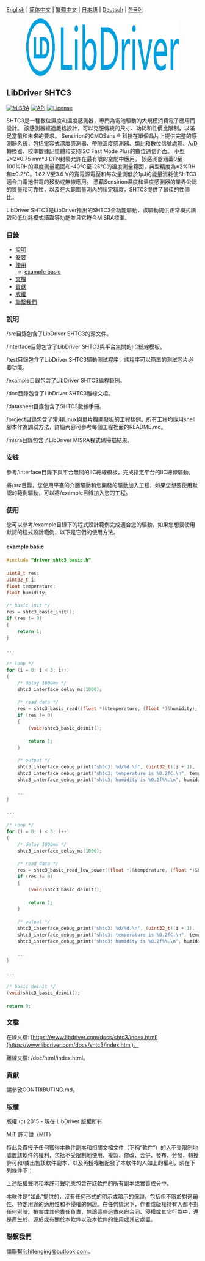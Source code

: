 [English](/README.md) | [ 简体中文](/README_zh-Hans.md) | [繁體中文](/README_zh-Hant.md) | [日本語](/README_ja.md) | [Deutsch](/README_de.md) | [한국어](/README_ko.md)

<div align=center>
<img src="/doc/image/logo.svg" width="400" height="150"/>
</div>

## LibDriver SHTC3

[![MISRA](https://img.shields.io/badge/misra-compliant-brightgreen.svg)](/misra/README.md) [![API](https://img.shields.io/badge/api-reference-blue.svg)](https://www.libdriver.com/docs/shtc3/index.html) [![License](https://img.shields.io/badge/license-MIT-brightgreen.svg)](/LICENSE)

SHTC3是一種數位濕度和溫度感測器，專門為電池驅動的大規模消費電子應用而設計。 該感測器經過嚴格設計，可以克服傳統的尺寸、功耗和性價比限制，以滿足當前和未來的要求。 Sensirion的CMOSens ® 科技在單個晶片上提供完整的感測器系統，包括電容式濕度感測器、帶隙溫度感測器、類比和數位信號處理、A/D轉換器、校準數據記憶體和支持I2C Fast Mode Plus的數位通信介面。 小型2×2×0.75 mm^3 DFN封裝允許在最有限的空間中應用。 該感測器涵蓋0至100%RH的濕度測量範圍和-40°C至125°C的溫度測量範圍，典型精度為±2%RH和±0.2°C。1.62 V至3.6 V的寬電源電壓和每次量測低於1μJ的能量消耗使SHTC3適合由電池供電的移動或無線應用。 憑藉Sensirion濕度和溫度感測器的業界公認的質量和可靠性，以及在大範圍量測內的恒定精度，SHTC3提供了最佳的性價比。

LibDriver SHTC3是LibDriver推出的SHTC3全功能驅動，該驅動提供正常模式讀取和低功耗模式讀取等功能並且它符合MISRA標準。

### 目錄

  - [說明](#說明)
  - [安裝](#安裝)
  - [使用](#使用)
    - [example basic](#example-basic)
  - [文檔](#文檔)
  - [貢獻](#貢獻)
  - [版權](#版權)
  - [聯繫我們](#聯繫我們)

### 說明

/src目錄包含了LibDriver SHTC3的源文件。

/interface目錄包含了LibDriver SHTC3與平台無關的IIC總線模板。

/test目錄包含了LibDriver SHTC3驅動測試程序，該程序可以簡單的測試芯片必要功能。

/example目錄包含了LibDriver SHTC3編程範例。

/doc目錄包含了LibDriver SHTC3離線文檔。

/datasheet目錄包含了SHTC3數據手冊。

/project目錄包含了常用Linux與單片機開發板的工程樣例。所有工程均採用shell腳本作為調試方法，詳細內容可參考每個工程裡面的README.md。

/misra目錄包含了LibDriver MISRA程式碼掃描結果。

### 安裝

參考/interface目錄下與平台無關的IIC總線模板，完成指定平台的IIC總線驅動。

將/src目錄，您使用平臺的介面驅動和您開發的驅動加入工程，如果您想要使用默認的範例驅動，可以將/example目錄加入您的工程。

### 使用

您可以參考/example目錄下的程式設計範例完成適合您的驅動，如果您想要使用默認的程式設計範例，以下是它們的使用方法。

#### example basic

```C
#include "driver_shtc3_basic.h"

uint8_t res;
uint32_t i;
float temperature;
float humidity;

/* basic init */
res = shtc3_basic_init();
if (res != 0)
{
    return 1;
}

...
    
/* loop */
for (i = 0; i < 3; i++)
{
    /* delay 1000ms */
    shtc3_interface_delay_ms(1000);

    /* read data */
    res = shtc3_basic_read((float *)&temperature, (float *)&humidity);
    if (res != 0)
    {
        (void)shtc3_basic_deinit();

        return 1;
    }

    /* output */
    shtc3_interface_debug_print("shtc3: %d/%d.\n", (uint32_t)(i + 1), (uint32_t)3);
    shtc3_interface_debug_print("shtc3: temperature is %0.2fC.\n", temperature);
    shtc3_interface_debug_print("shtc3: humidity is %0.2f%%.\n", humidity);
    
    ...
}

...

/* loop */
for (i = 0; i < 3; i++)
{
    /* delay 1000ms */
    shtc3_interface_delay_ms(1000);

    /* read data */
    res = shtc3_basic_read_low_power((float *)&temperature, (float *)&humidity);
    if (res != 0)
    {
        (void)shtc3_basic_deinit();

        return 1;
    }

    /* output */
    shtc3_interface_debug_print("shtc3: %d/%d.\n", (uint32_t)(i + 1), (uint32_t)3);
    shtc3_interface_debug_print("shtc3: temperature is %0.2fC.\n", temperature);
    shtc3_interface_debug_print("shtc3: humidity is %0.2f%%.\n", humidity);
    
    ...
}  

...
    
/* basic deinit */
(void)shtc3_basic_deinit();

return 0;
```

### 文檔

在線文檔: [https://www.libdriver.com/docs/shtc3/index.html](https://www.libdriver.com/docs/shtc3/index.html)。

離線文檔: /doc/html/index.html。

### 貢獻

請參攷CONTRIBUTING.md。

### 版權

版權 (c) 2015 - 現在 LibDriver 版權所有

MIT 許可證（MIT）

特此免費授予任何獲得本軟件副本和相關文檔文件（下稱“軟件”）的人不受限制地處置該軟件的權利，包括不受限制地使用、複製、修改、合併、發布、分發、轉授許可和/或出售該軟件副本，以及再授權被配發了本軟件的人如上的權利，須在下列條件下：

上述版權聲明和本許可聲明應包含在該軟件的所有副本或實質成分中。

本軟件是“如此”提供的，沒有任何形式的明示或暗示的保證，包括但不限於對適銷性、特定用途的適用性和不侵權的保證。在任何情況下，作者或版權持有人都不對任何索賠、損害或其他責任負責，無論這些追責來自合同、侵權或其它行為中，還是產生於、源於或有關於本軟件以及本軟件的使用或其它處置。

### 聯繫我們

請聯繫lishifenging@outlook.com。